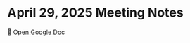 # April 29, 2025 Meeting Notes

📄 [Open Google Doc](https://docs.google.com/document/d/16Ju7eHDavXxLBTbuZw1IzgZBRs0mAXmsDxavzAa3A6g/edit?usp=sharing)
